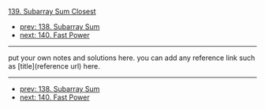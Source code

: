 [139. Subarray Sum Closest](http://www.lintcode.com/problem/subarray-sum-closest)

- [prev: 138. Subarray Sum](138-subarray-sum.md)
- [next: 140. Fast Power](140-fast-power.md)

---

put your own notes and solutions here.
you can add any reference link such as [title](reference url) here.

---

- [prev: 138. Subarray Sum](138-subarray-sum.md)
- [next: 140. Fast Power](140-fast-power.md)
